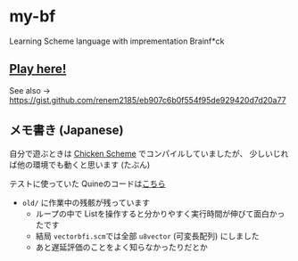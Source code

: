 # my-bf
Learning Scheme language with imprementation Brainf*ck

## [Play here!](https://renem2185.github.io/bf/vectorbfi.html)
See also -> https://gist.github.com/renem2185/eb907c6b0f554f95de929420d7d20a77

## メモ書き (Japanese)
自分で遊ぶときは [Chicken Scheme](http://www.call-cc.org/) でコンパイルしていましたが、
少しいじれば他の環境でも動くと思います (たぶん)

テストに使っていた Quineのコードは[こちら](https://ja.wikipedia.org/wiki/%E3%82%AF%E3%83%AF%E3%82%A4%E3%83%B3_(%E3%83%97%E3%83%AD%E3%82%B0%E3%83%A9%E3%83%9F%E3%83%B3%E3%82%B0)#Brainfuck)

- `old/` に作業中の残骸が残っています
  - ループの中で Listを操作すると分かりやすく実行時間が伸びて面白かったです
  - 結局 `vectorbfi.scm`では全部 `u8vector` (可変長配列) にしました
  - あと遅延評価のことをよく知らなかったりだとか

